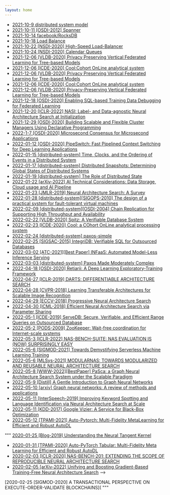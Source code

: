 ```yaml
---
layout: home
---
```


* [2021-10-9 distributed system model](2021-10-9-1.md)
* [2021-10-11 [OSDI-2012] Spanner](2021-10-11-2.md)
* [2021-10-14 facebook/RocksDB](2021-10-14-3.md)
* [2021-10-18 Load Balance](2021-10-18-4.md)
* [2021-10-22 [NSDI-2020] High-Speed Load-Balancer](2021-10-22-5.md)
* [2021-10-24 [NSDI-2020] Calendar Queues](2021-10-24-6.md)
* [2021-12-06 [VLDB-2020] Privacy Preserving Vertical Federated Learning for Tree-based Models](7-cool.md)
* [2021-12-06 [ICDE-2020] Cool:Cohort OnLine analytical system](7-cool.md)
* [2021-12-06 [VLDB-2020] Privacy Preserving Vertical Federated Learning for Tree-based Models](7-cool.md)
* [2021-12-06 [ICDE-2020] Cool:Cohort OnLine analytical system](7-cool.md)
* [2021-12-06 [VLDB-2020] Privacy-Preserving Vertical Federated Learning for Tree-based Models](2021-12-06-8.md)
* [2021-12-18 [OSDI-2020] Enabling SQL-based Training Data Debugging for Federated Learning](2021-12-18-9.md)
* [2021-12-20 [ICLR-2022] NASI: Label- and Data-agnostic Neural Architecture Search at Initialization](2021-12-20-10.md)
* [2021-12-29 [OSDI-2020] Building Scalable and Flexible Cluster Managers Using Declarative Programming](2021-12-29-11.md)
* [2022-1-7 [OSDI-2020] Microsecond Consensus for Microsecond Applications](2022-1-7-12.md)
* [2022-01-12 [OSDI-2020] PipeSwitch: Fast Pipelined Context Switching for Deep Learning Applications](2022-01-12-13.md)
* [2022-01-15 [distributed-system] Time, Clocks, and the Ordering of Events in a Distributed System](2022-01-15-14.md)
* [2022-01-17 [distributed-system] Distributed Snapshots: Determining Global States of Distributed Systems](2022-01-17-15.md)
* [2022-01-19 [distributed-system] The Role of Distributed State](2022-01-19-16.md)
* [2022-01-22 [arXiv-2022] AI Technical Considerations: Data Storage, Cloud usage and AI Pipeline](2022-01-22-17.md)
* [2022-01-23 [JMLR-2019] Neural Architecture Search: A Survey](2022-01-23-19.md)
* [2022-01-28 [distributed-system][SIGOPS-2010] The design of a practical system for fault-tolerant virtual machines](2022-01-28-21.md)
* [2022-02-09 [distributed-system][OSDI-2004] Chain Replication for Supporting High Throughput and Availability](2022-02-09-22.md)
* [2022-02-22 [VLDB-2020] Spitz: A Verifiable Database System](2022-02-22-23.md)
* [2022-02-23 [ICDE-2020] Cool: a COhort OnLine analytical processing system](2022-02-23-24.md)
* [2022-02-24 [distributed-system] paxos-simple](2022-02-24-25.md)
* [2022-02-25 [SIGSAC-2015] IntegriDB: Verifiable SQL for Outsourced Databases](2022-02-25-26.md)
* [2022-03-02 [ATC-2021][Best Paper] INFaaS: Automated Model-Less Inference Serving](2022-03-02-28.md)
* [2022-03-03 [distributed-system] Paxos Made Moderately Complex](2022-03-03-30.md)
* [2022-04-18 [OSDI-2020] Retiarii: A Deep Learning Exploratory-Training Framework](2022-04-18-31.md)
* [2022-04-27 [ICLR-2019] DARTS: DIFFERENTIABLE ARCHITECTURE SEARCH](2022-04-27-32.md)
* [2022-04-28 [CVPR-2018] Learning Transferable Architectures for Scalable Image Recognition](2022-04-28-33.md)
* [2022-04-29 [ECCV-2018] Progressive Neural Architecture Search](2022-04-29-34.md)
* [2022-04-30 [ICML-2018] Efficient Neural Architecture Search via Parameter Sharing](2022-04-30-35.md)
* [2022-05-1 [ICDE-2019] ServeDB: Secure, Verifiable, and Efficient Range Queries on Outsourced Database](2022-05-1-36.md)
* [2022-05-2 [PODS-2009] ZooKeeper: Wait-free coordination for Internet-scale systems](2022-05-2-37.md)
* [2022-05-3 [ICLR-2022] NAS-BENCH-SUITE: NAS EVALUATION IS (NOW) SURPRISINGLY EASY](2022-05-3-38.md)
* [2022-05-6 [SIGMOD-2021] Towards Demystifying Serverless Machine Learning Training](2022-05-6-39.md)
* [2022-05-6 [MLSys-2021] MODULARNAS: TOWARDS MODULARIZED AND REUSABLE NEURAL ARCHITECTURE SEARCH](2022-05-6-40.md)
* [2022-05-8 [WWW-2022][BestPaper] PaSca: a Graph Neural Architecture Search System under the Scalable Paradigm](2022-05-8-41.md)
* [2022-05-9 [Distill] A Gentle Introduction to Graph Neural Networks](2022-05-9-42.md)
* [2022-05-10 [arxiv] Graph neural networks: A review of methods and applications](2022-05-10-43.md)
* [2022-05-11 [InterSpeech-2019] Improving Keyword Spotting and Language Identification via Neural Architecture Search at Scale](2022-05-11-44.md)
* [2022-05-11 [KDD-2017] Google Vizier: A Service for Black-Box Optimization](2022-05-11-45.md)
* [2022-05-12 [TPAMI-2021] Auto-Pytorch: Multi-Fidelity MetaLearning for Efficient and Robust AutoDL](2022-05-12-46.md)



"""
[2020-01-25 [Blog-2019] Understanding the Neural Tangent Kernel](20.md)

* [2020-01-31 [TPAMI-2020] Auto-PyTorch Tabular: Multi-Fidelity Meta Learning for Efficient and Robust AutoDL](24.md)
* [2020-02-03 [ICLR-2020] NAS-BENCH-201: EXTENDING THE SCOPE OF REPRODUCIBLE NEURAL ARCHITECTURE SEARCH](24.md)
* [2020-02-05 [arXiv-2022] Unifying and Boosting Gradient-Based Training-Free Neural Architecture Search](18.md) -->

<!-- * [2020-01-15 [OSDI-2021] A Unified Architecture for Accelerating Distributed DNN Training in Heterogeneous GPU/CPU Clusters](14.md) -->

[2020-02-25 [SIGMOD-2020] A TRANSACTIONAL PERSPECTIVE ON EXECUTE-ORDER-VALIDATE BLOCKCHAINS](
"""
